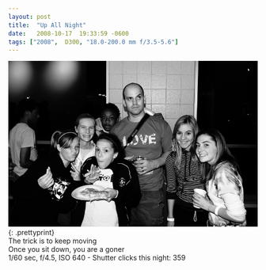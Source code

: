 ```yaml
---
layout: post
title:  "Up All Night"
date:   2008-10-17  19:33:59 -0600
tags: ["2008",  D300, "18.0-200.0 mm f/3.5-5.6"]
---
```

![:title](/images/2008/2008_1017_DSC_9739.jpg)
{: .prettyprint}  
The trick is to keep moving   
Once you sit down, you are a goner  
1/60 sec, f/4.5, ISO 640 - Shutter clicks this night: 359